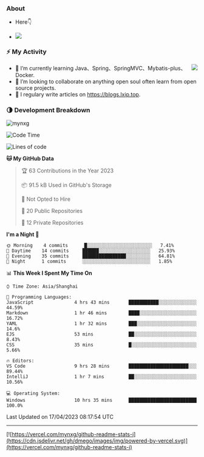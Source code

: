 
### About

- Here👇

- ![](https://visitor-badge.glitch.me/badge?page_id=mynxg.mynxg)

### ⚡️ My Activity

<img align="right" src="https://github-readme-stats-i.vercel.app/api?username=imnxg&show_icons=true&icon_color=1573B3&hide_title=true&text_color=718096&bg_color=00000000&hide_border=true"/>

<ul>
    <li> 🌱 I’m currently learning Java、Spring、SpringMVC、Mybatis-plus、Docker.</li>
    <li> 👯 I’m looking to collaborate on anything open souI often learn from open source projects.</li>
    <li> 📝 I regulary write articles on <a href="https://blogs.lxip.top">https://blogs.lxip.top</a>.</li>
    <!-- <li> ⚡ Fun fact: I ❤️ 😻.</li> -->
</ul>

<!-- <h3>Github Activity</h3>
<p style="img{display:block;margin:0 auto;}">

[![](https://activity-graph.herokuapp.com/graph?username=mynxg&theme=tokyonight)](https://github.com/ashutosh00710/github-readme-activity-graph)
![keney's github stats](https://github-readme-stats-i.vercel.app/api?username=imnxg&show_icons=true&icon_color=1573B3)
</p> -->
### 🌗 Development Breakdown

<img src="https://komarev.com/ghpvc/?username=mynxg" alt=" mynxg" />

<!--START_SECTION:waka-->
![Code Time](http://img.shields.io/badge/Code%20Time-6%20hrs%2038%20mins-blue)

![Lines of code](https://img.shields.io/badge/From%20Hello%20World%20I%27ve%20Written-54%20Thousand%20lines%20of%20code-blue)

**🐱 My GitHub Data** 

> 🏆 63 Contributions in the Year 2023
 > 
> 📦 91.5 kB Used in GitHub's Storage 
 > 
> 🚫 Not Opted to Hire
 > 
> 📜 20 Public Repositories 
 > 
> 🔑 12 Private Repositories  
 > 
**I'm a Night 🦉** 

```text
🌞 Morning    4 commits      █░░░░░░░░░░░░░░░░░░░░░░░░   7.41% 
🌆 Daytime    14 commits     ██████░░░░░░░░░░░░░░░░░░░   25.93% 
🌃 Evening    35 commits     ████████████████░░░░░░░░░   64.81% 
🌙 Night      1 commits      ░░░░░░░░░░░░░░░░░░░░░░░░░   1.85%

```


📊 **This Week I Spent My Time On** 

```text
⌚︎ Time Zone: Asia/Shanghai

💬 Programming Languages: 
JavaScript               4 hrs 43 mins       ███████████░░░░░░░░░░░░░░   44.59% 
Markdown                 1 hr 46 mins        ████░░░░░░░░░░░░░░░░░░░░░   16.72% 
YAML                     1 hr 32 mins        ███░░░░░░░░░░░░░░░░░░░░░░   14.6% 
EJS                      53 mins             ██░░░░░░░░░░░░░░░░░░░░░░░   8.43% 
CSS                      35 mins             █░░░░░░░░░░░░░░░░░░░░░░░░   5.66%

🔥 Editors: 
VS Code                  9 hrs 28 mins       ██████████████████████░░░   89.44% 
IntelliJ                 1 hr 7 mins         ██░░░░░░░░░░░░░░░░░░░░░░░   10.56%

💻 Operating System: 
Windows                  10 hrs 35 mins      █████████████████████████   100.0%

```


 Last Updated on 17/04/2023 08:17:54 UTC
<!--END_SECTION:waka-->

---

[![https://vercel.com/mynxg/github-readme-stats-i](https://cdn.jsdelivr.net/gh/dmego/images/img/powered-by-vercel.svg)](https://vercel.com/mynxg/github-readme-stats-i)